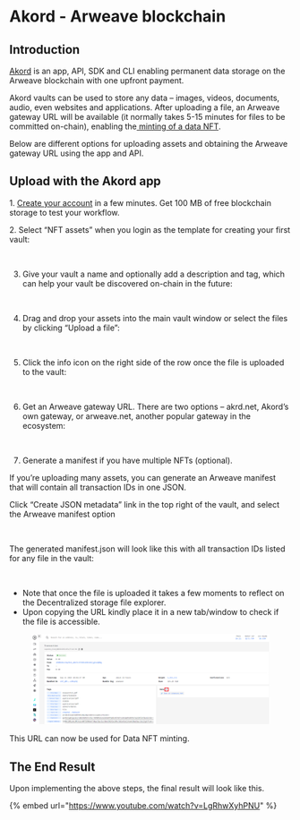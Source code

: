 # Akord - Arweave blockchain

## Introduction

[Akord](https://akord.com/) is an app, API, SDK and CLI enabling permanent data storage on the Arweave blockchain with one upfront payment.&#x20;

Akord vaults can be used to store any data – images, videos, documents, audio, even websites and applications. After uploading a file, an Arweave gateway URL will be available (it normally takes 5-15 minutes for files to be committed on-chain), enabling the[ minting of a data NFT](https://docs.itheum.io/product-docs/product/data-dex/minting-a-data-nft).

Below are different options for uploading assets and obtaining the Arweave gateway URL using the app and API.

## Upload with the Akord app

1\. [Create your account](https://v2.akord.com/signup) in a few minutes. Get 100 MB of free blockchain storage to test your workflow.

2\. Select “NFT assets” when you login as the template for creating your first vault:

<figure><img src="https://lh7-us.googleusercontent.com/docsz/AD_4nXddrOKELCqyk3o_KVTUgZzbnfA8ffC-cYteyooSjr3xUqjlcHf0NGLeZSZd8bkX4owr8IFJbSfVPGkygx7aMLPGAVj9NZrZbl99xc6IDd4BMlXOXkvM63j6sDUbMelv30NHqv6SUM1LxPESjvFSHboVM2qG?key=ED0qkWeun-F8aJUWm45Tow" alt=""><figcaption></figcaption></figure>



3. Give your vault a name and optionally add a description and tag, which can help your vault be discovered on-chain in the future:

<figure><img src="https://lh7-us.googleusercontent.com/docsz/AD_4nXdOcG52TjsVPV8vvEFH0RdAvKtRH0gKVrtgnxhaohRASN4OAbWZr_5y0VGR53u9ZAZCvBunpqpd87eOjq0dNAmcrKS8Uu4BPTGel9mgzQUTR_qX04Mb3Az0a04WQGBDmWy52yjWhRiY367o_31uCspsfI0?key=ED0qkWeun-F8aJUWm45Tow" alt=""><figcaption></figcaption></figure>

4. Drag and drop your assets into the main vault window or select the files by clicking “Upload a file”:

<figure><img src="https://lh7-us.googleusercontent.com/docsz/AD_4nXfUBQv7r3SJIPc5YhXrOFcnFlB8wB5hEv0IiD0cnIu9KIPj7dzuaKg10Ok2jTJUbwgf6adUez9CAFWMYvj6cK30GHJj-GraG9BCFmENyENrfP9liE_ppyKqGX4QbT4ayB8gc8PpK68vi5-MOe-okXA6-IY?key=ED0qkWeun-F8aJUWm45Tow" alt=""><figcaption></figcaption></figure>

5. Click the info icon on the right side of the row once the file is uploaded to the vault:

<figure><img src="https://lh7-us.googleusercontent.com/docsz/AD_4nXeD-1qfieC-_mxCNZoA4R83Ms34X9e2ne0B81ULu5XUt3C-dJqgZ00WVnGgWIsesYrBB0BsTGAF-IKcZvjq7qu3UR9fI1FD2vYByOfhHBtFMAP0yvYUma4m8BL_PFfnQ0BcjO-VuWDoKQdf2fOx4nXJC7Kx?key=ED0qkWeun-F8aJUWm45Tow" alt=""><figcaption></figcaption></figure>

6. Get an Arweave gateway URL. There are two options – akrd.net, Akord’s own gateway, or arweave.net, another popular gateway in the ecosystem:

<figure><img src="https://lh7-us.googleusercontent.com/docsz/AD_4nXfZWvEK4mmg0Hfkt4fhTavD_SBwbj-3WAXKUV9hOCTRXfGHzFZdfkDzNG27mFWoYHvQVQMYvvb9GPj_8BOhOQzVRG8s81L73uA0OxD22ptMG4Byc5GdCiSL6edUmTrm24l5RgtARLP-fpELbx3HC9vajvW2?key=ED0qkWeun-F8aJUWm45Tow" alt=""><figcaption></figcaption></figure>

7. &#x20;Generate a manifest if you have multiple NFTs (optional).

If you’re uploading many assets, you can generate an Arweave manifest that will contain all transaction IDs in one JSON.

Click “Create JSON metadata” link in the top right of the vault, and select the Arweave manifest option

<figure><img src="https://lh7-us.googleusercontent.com/docsz/AD_4nXcjwH0h_fu-eDg-oruIF38Pj3f2xf-O0h5ytmQ2NE7f1xibKF56bn46Q-HoJwzAxXt-stsKTj1coO8EppfUWl52VuziVYi90aWbHYk_Ev2LU7Nl-rzoeGzGuzbIJrg_LlRWAiGz7OrsL0BhCMRZ9pZRj3w?key=ED0qkWeun-F8aJUWm45Tow" alt=""><figcaption></figcaption></figure>

The generated manifest.json will look like this with all transaction IDs listed for any file in the vault:

<figure><img src="https://lh7-us.googleusercontent.com/docsz/AD_4nXdj0vC9tIvP1qXil3M9waQTX4LjympuRdPQh4ltb2f52_ablVKF2t13ow5hnOOmsnjI9x351rR69wyrSyubEMGSDkfKO2uLmTnK4Uf5gm-lOENrSKTMGna2ugQz41Bkp-eXXBYuxRPU4CKLYEYcR34zXE5T?key=ED0qkWeun-F8aJUWm45Tow" alt=""><figcaption></figcaption></figure>



* Note that once the file is uploaded it takes a few moments to reflect on the Decentralized storage file explorer.
* Upon copying the URL kindly place it in a new tab/window to check if the file is accessible.

<figure><img src="../../.gitbook/assets/image (115).png" alt=""><figcaption></figcaption></figure>

This URL can now be used for Data NFT minting.

## The End Result

Upon implementing the above steps, the final result will look like this.&#x20;

{% embed url="https://www.youtube.com/watch?v=LgRhwXyhPNU" %}
